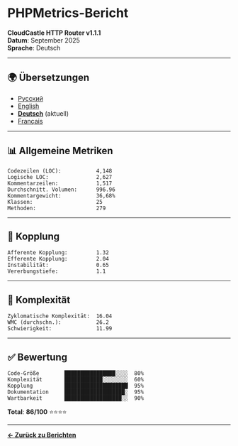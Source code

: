 # PHPMetrics-Bericht

**CloudCastle HTTP Router v1.1.1**  
**Datum**: September 2025  
**Sprache**: Deutsch

---

## 🌍 Übersetzungen

- [Русский](../../ru/reports/phpmetrics.md)
- [English](../../en/reports/phpmetrics.md)
- **[Deutsch](phpmetrics.md)** (aktuell)
- [Français](../../fr/reports/phpmetrics.md)

---

## 📊 Allgemeine Metriken

```
Codezeilen (LOC):           4,148
Logische LOC:               2,627
Kommentarzeilen:            1,517
Durchschnitt. Volumen:      996.96
Kommentargewicht:           36,68%
Klassen:                    25
Methoden:                   279
```

---

## 🔗 Kopplung

```
Afferente Kopplung:         1.32
Efferente Kopplung:         2.04
Instabilität:               0.65
Vererbungstiefe:            1.1
```

---

## 🧮 Komplexität

```
Zyklomatische Komplexität:  16.04
WMC (durchschn.):           26.2
Schwierigkeit:              11.99
```

---

## ✅ Bewertung

```
Code-Größe        ████████████████░░░░  80%
Komplexität       ████████████░░░░░░░░  60%
Kopplung          ████████████████████  95%
Dokumentation     ███████████████████░  95%
Wartbarkeit       ██████████████████░░  90%
```

**Total**: **86/100** ⭐⭐⭐⭐

---

**[← Zurück zu Berichten](static-analysis.md)**

